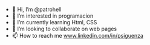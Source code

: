 - 👋 Hi, I’m @patrohell
- 👀 I’m interested in programacion
- 🌱 I’m currently learning Html, CSS
- 💞️ I’m looking to collaborate on web pages
- 📫 How to reach me www.linkedin.com/in/psiguenza

<!---
patrohell/patrohell is a ✨ special ✨ repository because its `README.md` (this file) appears on your GitHub profile.
You can click the Preview link to take a look at your changes.
--->
